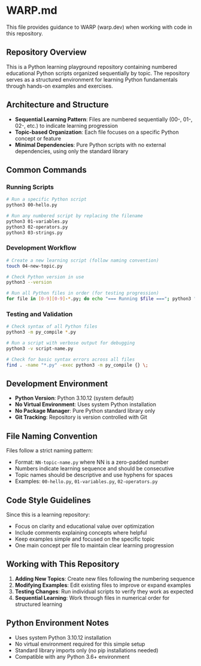 # WARP.md

This file provides guidance to WARP (warp.dev) when working with code in this repository.

## Repository Overview

This is a Python learning playground repository containing numbered educational Python scripts organized sequentially by topic. The repository serves as a structured environment for learning Python fundamentals through hands-on examples and exercises.

## Architecture and Structure

- **Sequential Learning Pattern**: Files are numbered sequentially (00-, 01-, 02-, etc.) to indicate learning progression
- **Topic-based Organization**: Each file focuses on a specific Python concept or feature
- **Minimal Dependencies**: Pure Python scripts with no external dependencies, using only the standard library

## Common Commands

### Running Scripts
```bash
# Run a specific Python script
python3 00-hello.py

# Run any numbered script by replacing the filename
python3 01-variables.py
python3 02-operators.py
python3 03-strings.py
```

### Development Workflow
```bash
# Create a new learning script (follow naming convention)
touch 04-new-topic.py

# Check Python version in use
python3 --version

# Run all Python files in order (for testing progression)
for file in [0-9][0-9]-*.py; do echo "=== Running $file ==="; python3 "$file"; echo; done
```

### Testing and Validation
```bash
# Check syntax of all Python files
python3 -m py_compile *.py

# Run a script with verbose output for debugging
python3 -v script-name.py

# Check for basic syntax errors across all files
find . -name "*.py" -exec python3 -m py_compile {} \;
```

## Development Environment

- **Python Version**: Python 3.10.12 (system default)
- **No Virtual Environment**: Uses system Python installation
- **No Package Manager**: Pure Python standard library only
- **Git Tracking**: Repository is version controlled with Git

## File Naming Convention

Files follow a strict naming pattern:
- Format: `NN-topic-name.py` where NN is a zero-padded number
- Numbers indicate learning sequence and should be consecutive
- Topic names should be descriptive and use hyphens for spaces
- Examples: `00-hello.py`, `01-variables.py`, `02-operators.py`

## Code Style Guidelines

Since this is a learning repository:
- Focus on clarity and educational value over optimization
- Include comments explaining concepts where helpful
- Keep examples simple and focused on the specific topic
- One main concept per file to maintain clear learning progression

## Working with This Repository

1. **Adding New Topics**: Create new files following the numbering sequence
2. **Modifying Examples**: Edit existing files to improve or expand examples
3. **Testing Changes**: Run individual scripts to verify they work as expected
4. **Sequential Learning**: Work through files in numerical order for structured learning

## Python Environment Notes

- Uses system Python 3.10.12 installation
- No virtual environment required for this simple setup
- Standard library imports only (no pip installations needed)
- Compatible with any Python 3.6+ environment
